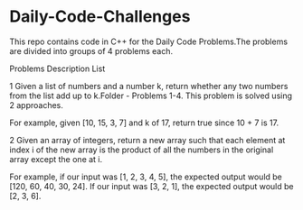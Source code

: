 # Daily-Code-Challenges

This repo contains code in C++ for the Daily Code Problems.The problems are divided into groups of 4 problems each.

Problems Description List

1 Given a list of numbers and a number k, return whether any two numbers from the list add up to k.Folder - Problems 1-4.
This problem is solved using 2 approaches.

For example, given [10, 15, 3, 7] and k of 17, return true since 10 + 7 is 17.

2 Given an array of integers, return a new array such that each element at index i of the new array is the product of all the numbers in the original array except the one at i.

For example, if our input was [1, 2, 3, 4, 5], the expected output would be [120, 60, 40, 30, 24]. If our input was [3, 2, 1], the expected output would be [2, 3, 6].
